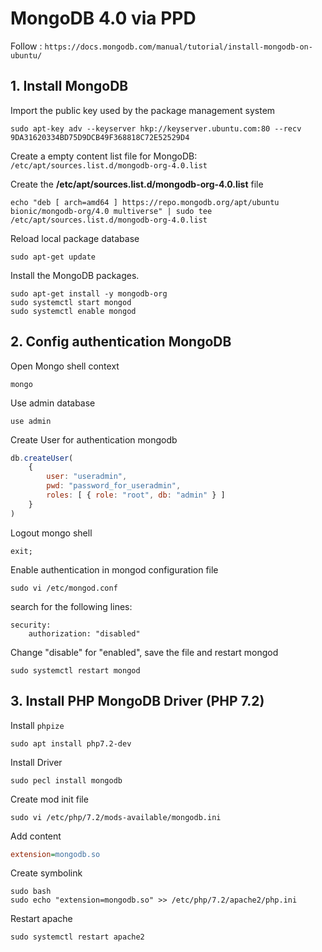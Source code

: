 # MongoDB 4.0 via PPD

Follow : `https://docs.mongodb.com/manual/tutorial/install-mongodb-on-ubuntu/`

## 1. Install MongoDB

Import the public key used by the package management system

```
sudo apt-key adv --keyserver hkp://keyserver.ubuntu.com:80 --recv 9DA31620334BD75D9DCB49F368818C72E52529D4
```

Create a empty content list file for MongoDB: `/etc/apt/sources.list.d/mongodb-org-4.0.list`

Create the **/etc/apt/sources.list.d/mongodb-org-4.0.list** file

```
echo "deb [ arch=amd64 ] https://repo.mongodb.org/apt/ubuntu bionic/mongodb-org/4.0 multiverse" | sudo tee /etc/apt/sources.list.d/mongodb-org-4.0.list
```

Reload local package database

```
sudo apt-get update
```

Install the MongoDB packages.

```
sudo apt-get install -y mongodb-org
sudo systemctl start mongod
sudo systemctl enable mongod
```

## 2. Config authentication MongoDB

Open Mongo shell context

```
mongo
```
Use admin database

```
use admin
```

Create User for authentication mongodb
```js
db.createUser(
    {
        user: "useradmin",
        pwd: "password_for_useradmin",
        roles: [ { role: "root", db: "admin" } ]
    }
)
```

Logout mongo shell

```
exit;
```

Enable authentication in mongod configuration file

```
sudo vi /etc/mongod.conf
```

search for the following lines:

```
security:
    authorization: "disabled"
```

Change "disable" for "enabled", save the file and restart mongod

```
sudo systemctl restart mongod
```

## 3. Install PHP MongoDB Driver (PHP 7.2)

Install `phpize`

```
sudo apt install php7.2-dev
```

Install Driver

```
sudo pecl install mongodb
```

Create mod init file

```
sudo vi /etc/php/7.2/mods-available/mongodb.ini
```

Add content

```ini
extension=mongodb.so
```

Create symbolink

```
sudo bash
sudo echo "extension=mongodb.so" >> /etc/php/7.2/apache2/php.ini
```

Restart apache

```
sudo systemctl restart apache2
```